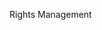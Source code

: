 <Token xmlns:xlink="http://www.w3.org/1999/xlink">Rights Management</Token>

<!--HONumber=Jun16_HO4-->



